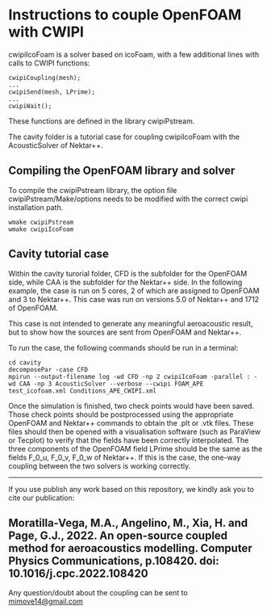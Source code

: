 # Instructions to couple OpenFOAM with CWIPI

cwipiIcoFoam is a solver based on icoFoam, with a few additional lines with calls to CWIPI functions:
```
cwipiCoupling(mesh);
...
cwipiSend(mesh, LPrime);
...
cwipiWait();
```
These functions are defined in the library cwipiPstream.

The cavity folder is a tutorial case for coupling cwipiIcoFoam with the AcousticSolver of Nektar++.



## Compiling the OpenFOAM library and solver

To compile the cwipiPstream library, the option file cwipiPstream/Make/options needs to be modified with the correct cwipi installation path.
```
wmake cwipiPstream
wmake cwipiIcoFoam
```


## Cavity tutorial case

Within the cavity turorial folder, CFD is the subfolder for the OpenFOAM side, while CAA is the subfolder for the Nektar++ side.
In the following example, the case is run on 5 cores, 2 of which are assigned to OpenFOAM and 3 to Nektar++. This case was run on versions 5.0 of Nektar++ and 1712 of OpenFOAM.

This case is not intended to generate any meaningful aeroacoustic result, but to show how the sources are sent from OpenFOAM and Nektar++.


To run the case, the following commands should be run in a terminal:

```
cd cavity
decomposePar -case CFD
mpirun --output-filename log -wd CFD -np 2 cwipiIcoFoam -parallel : -wd CAA -np 3 AcousticSolver --verbose --cwipi FOAM_APE test_icofoam.xml Conditions_APE_CWIPI.xml
```

Once the simulation is finished, two check points would have been saved. Those check points should be postprocessed using the appropriate OpenFOAM and Nektar++ commands to obtain the .plt or .vtk files. These files should then be opened with a visualisation software (such as ParaView or Tecplot) to verify that the fields have been correctly interpolated. The three components of the OpenFOAM field LPrime should be the same as the fields F_0_u, F_0_v, F_0_w of Nektar++. If this is the case, the one-way coupling between the two solvers is working correctly.

-----------------------
If you use publish any work based on this repository, we kindly ask you to cite our publication: 

Moratilla-Vega, M.A., Angelino, M., Xia, H. and Page, G.J., 2022. An open-source coupled method for aeroacoustics modelling. Computer Physics Communications, p.108420. doi: 10.1016/j.cpc.2022.108420
-----------------------

Any question/doubt about the coupling can be sent to mimove14@gmail.com

